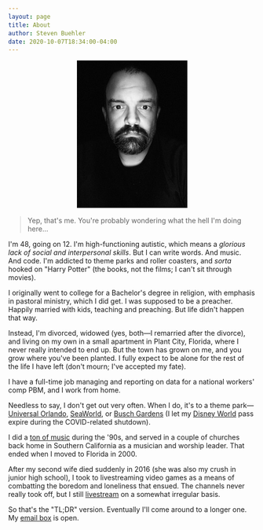 ```yaml
---
layout: page
title: About
author: Steven Buehler
date: 2020-10-07T18:34:00-04:00
---
```


<div style="text-align: center"><img src="images/portrait.jpg"></div>

> Yep, that's me. You're probably wondering what the hell I'm doing here&hellip;

I'm 48, going on 12. I'm high-functioning autistic, which means a _glorious lack of social and interpersonal skills_. But I can write words. And music. And code. I'm addicted to theme parks and roller coasters, and _sorta_ hooked on "Harry Potter" (the books, not the films; I can't sit through movies).

I originally went to college for a Bachelor's degree in religion, with emphasis in pastoral ministry, which I did get. I was supposed to be a preacher. Happily married with kids, teaching and preaching. But life didn't happen that way.

Instead, I'm divorced, widowed (yes, both&mdash;I remarried after the divorce), and living on my own in a small apartment in Plant City, Florida, where I never really intended to end up. But the town has grown on me, and you grow where you've been planted. I fully expect to be alone for the rest of the life I have left (don't mourn; I've accepted my fate).

I have a full-time job managing and reporting on data for a national workers' comp PBM, and I work from home.

Needless to say, I don't get out very often. When I do, it's to a theme park&mdash;[Universal Orlando](https://universalorlando.com), [SeaWorld](https://www.seaworld.com/orlando), or [Busch Gardens](https://buschgardens.com/tampa) (I let my [Disney World](https://disneyworld.disney.go.com) pass expire during the COVID-related shutdown).

I did a [ton of music](https://soundcloud.com/inmysilence) during the '90s, and served in a couple of churches back home in Southern California as a musician and worship leader. That ended when I moved to Florida in 2000. 

After my second wife died suddenly in 2016 (she was also my crush in junior high school), I took to livestreaming video games as a means of combatting the boredom and loneliness that ensued. The channels never really took off, but I still [livestream](https://twitch.tv/stevenwbuehler) on a somewhat irregular basis. 

So that's the "TL;DR" version. Eventually I'll come around to a longer one. My [email box](mailto:stevenwbuehler@icloud.com) is open.